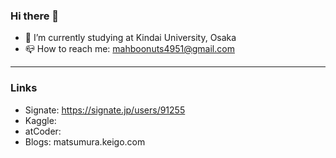 ### Hi there 👋

- 🔭 I’m currently studying at Kindai University, Osaka
- 📪 How to reach me: mahboonuts4951@gmail.com
___
### Links
- Signate: https://signate.jp/users/91255
- Kaggle: 
- atCoder:
- Blogs: matsumura.keigo.com
